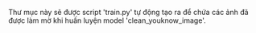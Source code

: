 Thư mục này sẽ được script 'train.py' tự động tạo ra để chứa các ảnh đã được làm mờ khi huấn luyện model 'clean_youknow_image'.